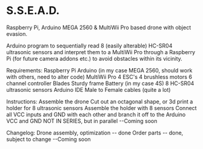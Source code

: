 # S.S.E.A.D.
Raspberry Pi, Arduino MEGA 2560 &amp; MultiWii Pro based drone with object evasion.

Arduino program to sequentially read 8 (easily alterable) HC-SR04 ultrasonic sensors and interpret them to a MultiWii Pro through a Raspberry Pi (for future camera addons etc.) to avoid obstacles within its vicinity.

Requirements:
  Raspberry Pi
  Arduino (in my case MEGA 2560, should work with others, need to alter code)
  MultiWii Pro
  4 ESC's
  4 brushless motors
  6 channel controller
  Blades
  Sturdy frame
  Battery (in my case 4S)
  8 HC-SR04 ultrasonic sensors
  Arduino IDE
  Male to Female cables (quite a lot)
  
Instructions:
  Assemble the drone
  Cut out an octagonal shape, or 3d print a holder for 8 ultrasonic sensors
  Assemble the holder with 8 sensors
  Connect all VCC inputs and GND with each other and branch it off to the Arduino VCC and GND
    NOT IN SERIES, but in parallel
  --Coming soon
  
Changelog:
  Drone assembly, optimization -- done
  Order parts -- done, subject to change
  --Coming soon
